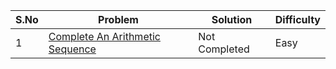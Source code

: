 |S.No|Problem                                                                                             |Solution       |Difficulty|
|----|----------------------------------------------------------------------------------------------------|---------------|----------|
|1   |[Complete An Arithmetic Sequence](https://binarysearch.com/problems/Complete-an-Arithmetic-Sequence)| Not Completed |Easy      |
